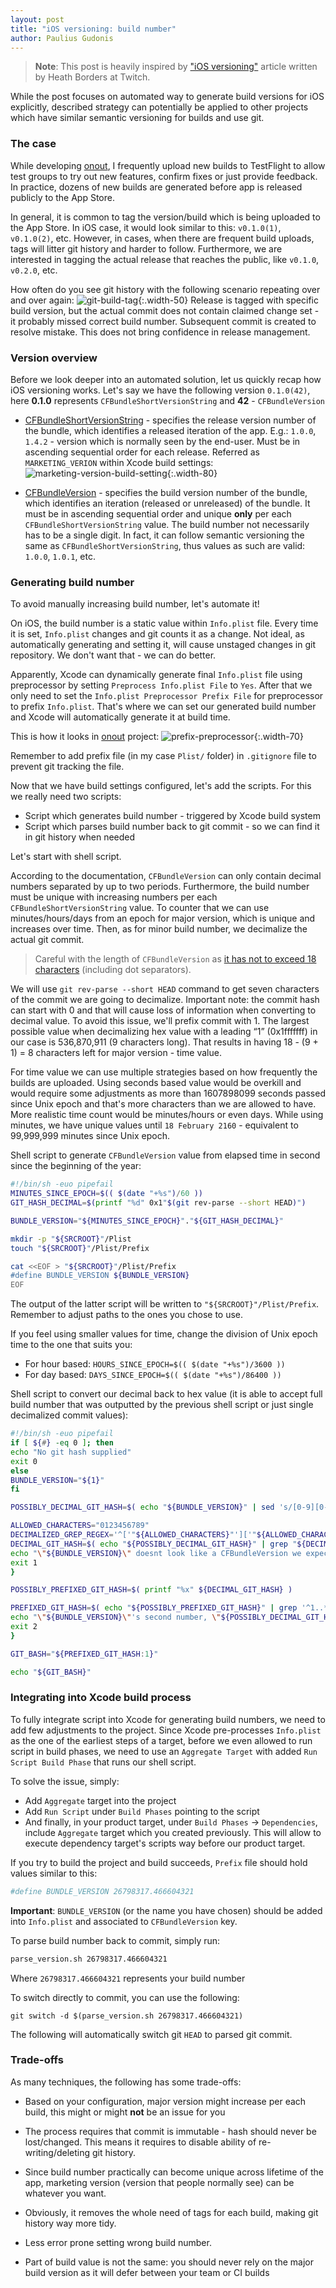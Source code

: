 ```yaml
---
layout: post
title: "iOS versioning: build number"
author: Paulius Gudonis
---
```


> **Note**: This post is heavily inspired by ["iOS versioning"](https://blog.twitch.tv/en/2016/09/20/ios-versioning-89e02f0a5146/) article written by Heath Borders at Twitch. 

While the post focuses on automated way to generate build versions for iOS explicitly, described strategy can potentially be applied to other projects which have similar semantic versioning for builds and use git. 

### The case

While developing [onout](https://onout.com), I frequently upload new builds to TestFlight to allow test groups to try out new features, confirm fixes or just provide feedback. In practice, dozens of new builds are generated before app is released publicly to the App Store.

In general, it is common to tag the version/build which is being uploaded to the App Store. In iOS case, it would look similar to this: `v0.1.0(1)`, `v0.1.0(2)`, etc. However, in cases, when there are frequent build uploads, tags will litter git history and harder to follow. Furthermore, we are interested in tagging the actual release that reaches the public, like	 `v0.1.0`, `v0.2.0`, etc.

How often do you see git history with the following scenario repeating over and over again:
![git-build-tag](/assets/post-image/git-build-tag.png){:.width-50}
Release is tagged with specific build version, but the actual commit does not contain claimed change set - it probably missed correct build number. Subsequent commit is created to resolve mistake. This does not bring confidence in release management.

### Version overview

Before we look deeper into an automated solution, let us quickly recap how iOS versioning works. Let's say we have the following version `0.1.0(42)`, here **0.1.0** represents `CFBundleShortVersionString` and **42** - `CFBundleVersion`
 - [CFBundleShortVersionString](https://developer.apple.com/library/archive/documentation/General/Reference/InfoPlistKeyReference/Articles/CoreFoundationKeys.html#//apple_ref/doc/uid/20001431-111349) - specifies the release version number of the bundle, which identifies a released iteration of the app. E.g.: `1.0.0`, `1.4.2` - version which is normally seen by the end-user. Must be in ascending sequential order for each release. Referred as `MARKETING_VERION` within Xcode build settings:
![marketing-version-build-setting](/assets/post-image/build-settings-marketing-version.jpeg){:.width-80}

 - [CFBundleVersion](https://developer.apple.com/library/archive/documentation/General/Reference/InfoPlistKeyReference/Articles/CoreFoundationKeys.html#//apple_ref/doc/uid/20001431-102364) - specifies the build version number of the bundle, which identifies an iteration (released or unreleased) of the bundle. It must be in ascending sequential order and unique **only** per each `CFBundleShortVersionString` value. The build number not necessarily has to be a single digit. In fact, it can follow semantic versioning the same as `CFBundleShortVersionString`, thus values as such are valid: `1.0.0`, `1.0.1`, etc.

### Generating build number

To avoid manually increasing build number, let's automate it!

On iOS, the build number is a static value within `Info.plist` file. Every time it is set, `Info.plist` changes and git counts it as a change. Not ideal, as automatically generating and setting it, will cause unstaged changes in git repository. We don't want that - we can do better.

Apparently, Xcode can dynamically generate final `Info.plist` file using preprocessor by setting `Preprocess Info.plist File` to `Yes`. After that we only need to set the `Info.plist Preprocessor Prefix File` for preprocessor to prefix `Info.plist`. That's where we can set our generated build number and Xcode will automatically generate it at build time.

This is how it looks in [onout](https://onout.com) project:
![prefix-preprocessor](/assets/post-image/xcode-prefix-preprocessor.png){:.width-70}

Remember to add prefix file (in my case `Plist/` folder) in `.gitignore` file to prevent git tracking the file.

Now that we have build settings configured, let's add the scripts. For this we really need two scripts:
 - Script which generates build number - triggered by Xcode build system
 - Script which parses build number back to git commit - so we can find it in git history when needed

Let's start with shell script.

According to the documentation, `CFBundleVersion` can only contain decimal numbers separated by up to two periods. Furthermore, the build number must be unique with increasing numbers per each `CFBundleShortVersionString` value. 
To counter that we can use minutes/hours/days from an epoch for major version, which is unique and increases over time. Then, as for minor build number, we decimalize the actual git commit. 
> Careful with the length of `CFBundleVersion` as [it has not to exceed 18 characters](https://stackoverflow.com/questions/38330781/the-value-for-key-cfbundleversion-in-the-info-plist-file-must-be-no-longer-than) (including dot separators). 

We will use `git rev-parse --short HEAD` command to get seven characters of the commit we are going to decimalize. Important note: the commit hash can start with 0 and that will cause loss of information when converting to decimal value. To avoid this issue, we'll prefix commit with 1. The largest possible value when decimalizing hex value with a leading “1” (0x1fffffff) in our case is 536,870,911 (9 characters long). That results in having 18 - (9 + 1) = 8 characters left for major version - time value.

For time value we can use multiple strategies based on how frequently the builds are uploaded. Using seconds based value would be overkill and would require some adjustments as more than 1607898099 seconds passed since Unix epoch and that's more characters than we are allowed to have. More realistic time count would be minutes/hours or even days. While using minutes, we have unique values until `18 February 2160` - equivalent to 99,999,999 minutes since Unix epoch.

Shell script to generate `CFBundleVersion` value from elapsed time in second since the beginning of the year:
```sh
#!/bin/sh -euo pipefail
MINUTES_SINCE_EPOCH=$(( $(date "+%s")/60 ))
GIT_HASH_DECIMAL=$(printf "%d" 0x1"$(git rev-parse --short HEAD)")

BUNDLE_VERSION="${MINUTES_SINCE_EPOCH}"."${GIT_HASH_DECIMAL}"

mkdir -p "${SRCROOT}"/Plist
touch "${SRCROOT}"/Plist/Prefix

cat <<EOF > "${SRCROOT}"/Plist/Prefix
#define BUNDLE_VERSION ${BUNDLE_VERSION}
EOF
```

The output of the latter script will be written to `"${SRCROOT}"/Plist/Prefix`. Remember to adjust paths to the ones you chose to use.

If you feel using smaller values for time, change the division of Unix epoch time to the one that suits you:
- For hour based: `HOURS_SINCE_EPOCH=$(( $(date "+%s")/3600 ))`
- For day based: `DAYS_SINCE_EPOCH=$(( $(date "+%s")/86400 ))`

Shell script to convert our decimal back to hex value (it is able to accept full build number that was outputted by the previous shell script or just single decimalized commit values):
```sh
#!/bin/sh -euo pipefail
if [ ${#} -eq 0 ]; then
echo "No git hash supplied"
exit 0
else
BUNDLE_VERSION="${1}"
fi

POSSIBLY_DECIMAL_GIT_HASH=$( echo "${BUNDLE_VERSION}" | sed 's/[0-9][0-9]*\.\([0-9][0-9]*\)/\1/' )

ALLOWED_CHARACTERS="0123456789"
DECIMALIZED_GREP_REGEX='^['"${ALLOWED_CHARACTERS}"']['"${ALLOWED_CHARACTERS}"']*$'
DECIMAL_GIT_HASH=$( echo "${POSSIBLY_DECIMAL_GIT_HASH}" | grep "${DECIMALIZED_GREP_REGEX}" ) || {
echo "\"${BUNDLE_VERSION}\" doesnt look like a CFBundleVersion we expect. It should contain two dot-separated numbers." >&2
exit 1
}

POSSIBLY_PREFIXED_GIT_HASH=$( printf "%x" ${DECIMAL_GIT_HASH} )

PREFIXED_GIT_HASH=$( echo "${POSSIBLY_PREFIXED_GIT_HASH}" | grep '^1..*$' ) || {
echo "\"${BUNDLE_VERSION}\"'s second number, \"${POSSIBLY_DECIMAL_GIT_HASH}\", is \"${POSSIBLY_PREFIXED_GIT_HASH}\" in hex, which did not start with a \"1\"." >&2
exit 2
}

GIT_BASH="${PREFIXED_GIT_HASH:1}"

echo "${GIT_BASH}"
```

### Integrating into Xcode build process

To fully integrate script into Xcode for generating build numbers, we need to add few adjustments to the project. Since Xcode pre-processes `Info.plist` as the one of the earliest steps of a target, before we even allowed to run script in build phases, we need to use an `Aggregate Target` with added `Run Script Build Phase` that runs our shell script.

To solve the issue, simply:
- Add `Aggregate` target into the project
- Add `Run Script` under `Build Phases` pointing to the script
- And finally, in your product target, under `Build Phases` -> `Dependencies`, include `Aggregate` target which you created previously. This will allow to execute dependency target's scripts way before our product target.

If you try to build the project and build succeeds, `Prefix` file should hold values similar to this:

```sh
#define BUNDLE_VERSION 26798317.466604321
``` 

**Important**: `BUNDLE_VERSION` (or the name you have chosen) should be added into `Info.plist` and associated to `CFBundleVersion` key.

To parse build number back to commit, simply run:

```sh
parse_version.sh 26798317.466604321
```
Where `26798317.466604321` represents your build number

To switch directly to commit, you can use the following:

```
git switch -d $(parse_version.sh 26798317.466604321)
```

The following will automatically switch git `HEAD` to parsed git commit.

### Trade-offs

As many techniques, the following has some trade-offs:

- Based on your configuration, major version might increase per each build, this might or might **not** be an issue for you
- The process requires that commit is immutable - hash should never be lost/changed. This means it requires to disable ability of re-writing/deleting git history.

- Since build number practically can become unique across lifetime of the app, marketing version (version that people normally see) can be whatever you want.
- Obviously, it removes the whole need of tags for each build, making git history way more tidy.
- Less error prone setting wrong build number.
- Part of build value is not the same: you should never rely on the major build version as it will defer between your team or CI builds